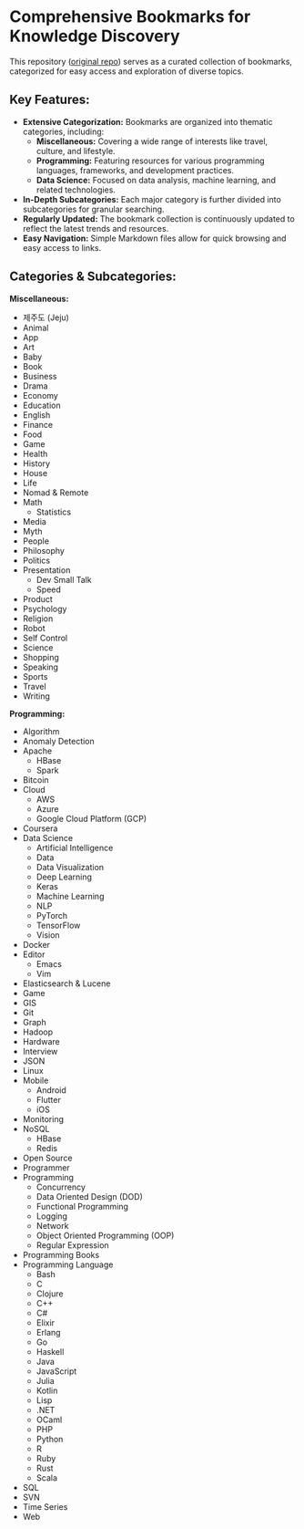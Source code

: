 # Comprehensive Bookmarks for Knowledge Discovery

This repository ([original repo](https://github.com/hyunjun/bookmarks)) serves as a curated collection of bookmarks, categorized for easy access and exploration of diverse topics.

## Key Features:

*   **Extensive Categorization:** Bookmarks are organized into thematic categories, including:
    *   **Miscellaneous:** Covering a wide range of interests like travel, culture, and lifestyle.
    *   **Programming:**  Featuring resources for various programming languages, frameworks, and development practices.
    *   **Data Science:** Focused on data analysis, machine learning, and related technologies.
*   **In-Depth Subcategories:** Each major category is further divided into subcategories for granular searching.
*   **Regularly Updated:** The bookmark collection is continuously updated to reflect the latest trends and resources.
*   **Easy Navigation:** Simple Markdown files allow for quick browsing and easy access to links.

## Categories & Subcategories:

**Miscellaneous:**

*   제주도 (Jeju)
*   Animal
*   App
*   Art
*   Baby
*   Book
*   Business
*   Drama
*   Economy
*   Education
*   English
*   Finance
*   Food
*   Game
*   Health
*   History
*   House
*   Life
*   Nomad & Remote
*   Math
    *   Statistics
*   Media
*   Myth
*   People
*   Philosophy
*   Politics
*   Presentation
    *   Dev Small Talk
    *   Speed
*   Product
*   Psychology
*   Religion
*   Robot
*   Self Control
*   Science
*   Shopping
*   Speaking
*   Sports
*   Travel
*   Writing

**Programming:**

*   Algorithm
*   Anomaly Detection
*   Apache
    *   HBase
    *   Spark
*   Bitcoin
*   Cloud
    *   AWS
    *   Azure
    *   Google Cloud Platform (GCP)
*   Coursera
*   Data Science
    *   Artificial Intelligence
    *   Data
    *   Data Visualization
    *   Deep Learning
    *   Keras
    *   Machine Learning
    *   NLP
    *   PyTorch
    *   TensorFlow
    *   Vision
*   Docker
*   Editor
    *   Emacs
    *   Vim
*   Elasticsearch & Lucene
*   Game
*   GIS
*   Git
*   Graph
*   Hadoop
*   Hardware
*   Interview
*   JSON
*   Linux
*   Mobile
    *   Android
    *   Flutter
    *   iOS
*   Monitoring
*   NoSQL
    *   HBase
    *   Redis
*   Open Source
*   Programmer
*   Programming
    *   Concurrency
    *   Data Oriented Design (DOD)
    *   Functional Programming
    *   Logging
    *   Network
    *   Object Oriented Programming (OOP)
    *   Regular Expression
*   Programming Books
*   Programming Language
    *   Bash
    *   C
    *   Clojure
    *   C++
    *   C#
    *   Elixir
    *   Erlang
    *   Go
    *   Haskell
    *   Java
    *   JavaScript
    *   Julia
    *   Kotlin
    *   Lisp
    *   .NET
    *   OCaml
    *   PHP
    *   Python
    *   R
    *   Ruby
    *   Rust
    *   Scala
*   SQL
*   SVN
*   Time Series
*   Web